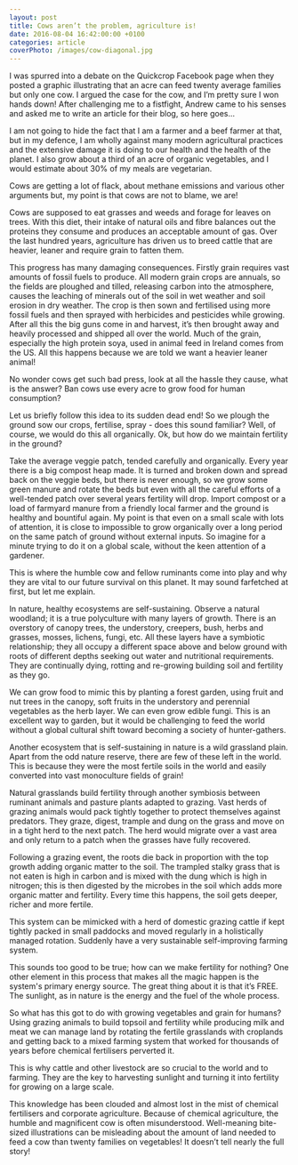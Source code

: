 ```yaml
---
layout: post
title: Cows aren’t the problem, agriculture is!
date: 2016-08-04 16:42:00:00 +0100
categories: article
coverPhoto: /images/cow-diagonal.jpg
---
```

<!--
![cows]
*The cows are organising*
{:.blog-image} -->

I was spurred into a debate on the Quickcrop Facebook page when they posted a graphic illustrating that an acre can feed twenty average families but only one cow. I argued the case for the cow, and I’m pretty sure I won hands down! After challenging me to a fistfight, Andrew came to his senses and asked me to write an article for their blog, so here goes...

I am not going to hide the fact that I am a farmer and a beef farmer at that, but in my defence, I am wholly against many modern agricultural practices and the extensive damage it is doing to our health and the health of the planet. I also grow about a third of an acre of organic vegetables, and I would estimate about 30% of my meals are vegetarian.

Cows are getting a lot of flack, about methane emissions and various other arguments but, my point is that cows are not to blame, we are!

Cows are supposed to eat grasses and weeds and forage for leaves on trees. With this diet, their intake of natural oils and fibre balances out the proteins they consume and produces an acceptable amount of gas. Over the last hundred years, agriculture has driven us to breed cattle that are heavier, leaner and require grain to fatten them.

This progress has many damaging consequences. Firstly grain requires vast amounts of fossil fuels to produce. All modern grain crops are annuals, so the fields are ploughed and tilled, releasing carbon into the atmosphere, causes the leaching of minerals out of the soil in wet weather and soil erosion in dry weather. The crop is then sown and fertilised using more fossil fuels and then sprayed with herbicides and pesticides while growing. After all this the big guns come in and harvest, it’s then brought away and heavily processed and shipped all over the world. Much of the grain, especially the high protein soya, used in animal feed in Ireland comes from the US. All this happens because we are told we want a heavier leaner animal!

No wonder cows get such bad press, look at all the hassle they cause, what is the answer? Ban cows use every acre to grow food for human consumption?

Let us briefly follow this idea to its sudden dead end! So we plough the ground sow our crops, fertilise, spray - does this sound familiar? Well, of course, we would do this all organically. Ok, but how do we maintain fertility in the ground?

Take the average veggie patch, tended carefully and organically. Every year there is a big compost heap made. It is turned and broken down and spread back on the veggie beds, but there is never enough, so we grow some green manure and rotate the beds but even with all the careful efforts of a well-tended patch over several years fertility will drop. Import compost or a load of farmyard manure from a friendly local farmer and the ground is healthy and bountiful again. My point is that even on a small scale with lots of attention, it is close to impossible to grow organically over a long period on the same patch of ground without external inputs. So imagine for a minute trying to do it on a global scale, without the keen attention of a gardener.

This is where the humble cow and fellow ruminants come into play and why they are vital to our future survival on this planet. It may sound farfetched at first, but let me explain.

In nature, healthy ecosystems are self-sustaining. Observe a natural woodland; it is a true polyculture with many layers of growth. There is an overstory of canopy trees, the understory, creepers, bush, herbs and grasses, mosses, lichens, fungi, etc. All these layers have a symbiotic relationship; they all occupy a different space above and below ground with roots of different depths seeking out water and nutritional requirements. They are continually dying, rotting and re-growing building soil and fertility as they go.

We can grow food to mimic this by planting a forest garden, using fruit and nut trees in the canopy, soft fruits in the understory and perennial vegetables as the herb layer. We can even grow edible fungi. This is an excellent way to garden, but it would be challenging to feed the world without a global cultural shift toward becoming a society of hunter-gathers.

Another ecosystem that is self-sustaining in nature is a wild grassland plain. Apart from the odd nature reserve, there are few of these left in the world. This is because they were the most fertile soils in the world and easily converted into vast monoculture fields of grain!

Natural grasslands build fertility through another symbiosis between ruminant animals and pasture plants adapted to grazing. Vast herds of grazing animals would pack tightly together to protect themselves against predators.  They graze, digest, trample and dung on the grass and move on in a tight herd to the next patch. The herd would migrate over a vast area and only return to a patch when the grasses have fully recovered.

Following a grazing event, the roots die back in proportion with the top growth adding organic matter to the soil. The trampled stalky grass that is not eaten is high in carbon and is mixed with the dung which is high in nitrogen; this is then digested by the microbes in the soil which adds more organic matter and fertility. Every time this happens, the soil gets deeper, richer and more fertile.

This system can be mimicked with a herd of domestic grazing cattle if kept tightly packed in small paddocks and moved regularly in a holistically managed rotation. Suddenly have a very sustainable self-improving farming system.

This sounds too good to be true; how can we make fertility for nothing? One other element in this process that makes all the magic happen is the system's primary energy source. The great thing about it is that it’s FREE. The sunlight, as in nature is the energy and the fuel of the whole process.

So what has this got to do with growing vegetables and grain for humans? Using grazing animals to build topsoil and fertility while producing milk and meat we can manage land by rotating the fertile grasslands with croplands and getting back to a mixed farming system that worked for thousands of years before chemical fertilisers perverted it.

This is why cattle and other livestock are so crucial to the world and to farming. They are the key to harvesting sunlight and turning it into fertility for growing on a large scale.

This knowledge has been clouded and almost lost in the mist of chemical fertilisers and corporate agriculture. Because of chemical agriculture, the humble and magnificent cow is often misunderstood. Well-meaning bite-sized illustrations can be misleading about the amount of land needed to feed a cow than twenty families on vegetables! It doesn’t tell nearly the full story!


[cows]: /images/cowmeeting.jpg
